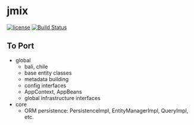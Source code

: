 # jmix

<p>
<a href="http://www.apache.org/licenses/LICENSE-2.0"><img src="https://img.shields.io/badge/license-Apache%20License%202.0-blue.svg?style=flat" alt="license" title=""></a>
<a href="https://travis-ci.org/jmix-framework/jmix"><img src="https://travis-ci.org/jmix-framework/jmix.svg?branch=master" alt="Build Status" title=""></a>
</p>

## To Port

* global
  * bali, chile
  * base entity classes
  * metadata building
  * config interfaces
  * AppContext, AppBeans
  * global infrastructure interfaces
* core
  * ORM persistence: PersistenceImpl, EntityManagerImpl, QueryImpl, etc.
